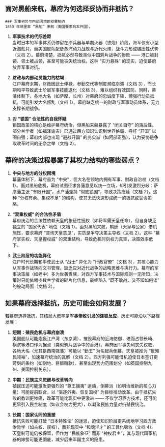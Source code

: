 ## 面对黑船来航，幕府为何选择妥协而非抵抗？
	### 军事劣势与内部困境的双重制约
	1853 年培里率 “黑船” 来航（美国要求日本开国），
1. **军事技术的代际差距**  
    当时日本的军事体系仍停留在冷兵器与早期火器（铁炮）阶段，海军仅有小型近海船只，而美国舰队配备蒸汽动力战舰与近代火炮，战斗力形成碾压性优势（文档 2）。幕府清楚，抵抗必然导致类似中国鸦片战争的惨败 —— 港口被封锁、领土被占领，甚至可能丧失统治权。这种 “实力悬殊” 的现实，迫使幕府放弃军事对抗。
    
2. **财政与内部动员能力的枯竭**  
    江户幕府末期，财政因武士俸禄、参勤交代等制度濒临崩溃（文档 3），而长期和平导致武士阶层军事技能退化（文档 3），难以组织有效国防。同时，幕藩体制下，各地大名（如萨摩、长州）对幕府的忠诚度下降，若强行动员抵抗，可能引发大名叛乱（文档 1）。幕府缺乏统一的财政与军事动员体系，无力支撑长期战争。
    
3. **对 “锁国” 合法性的自我怀疑**  
    锁国政策的核心是维护幕府统治，但黑船来航暴露了 “闭关自守” 的落后性。部分兰学者（如福泽谕吉）已通过西方知识认识到世界格局，呼吁 “开国” 以图自强；幕府内部也出现 “避战开国” 的务实派（如阿部正弘），认为妥协是争取改革时间的无奈之举（文档 2）。


## 幕府的决策过程暴露了其权力结构的哪些弱点？
1. **中央与地方的分权困境**  
    幕藩体制下，幕府虽为 “中央”，但大名在领地内拥有军事、财政自治权（文档 1）。面对黑船危机，幕府试图征求各藩意见以统一立场，却引发激烈分歧：萨摩藩主张 “有限开国”，水户藩坚持 “彻底锁国”，导致决策拖延（文档 2）。这种 “分权有余、集权不足” 的结构，使其无法快速形成统一的抵抗或妥协策略。
    
2. **“双重权威” 的合法性矛盾**  
    幕府统治的合法性依赖天皇的象征性授权（如将军需天皇任命），但自身缺乏独立的 “国家代表” 地位（文档 1）。面对黑船来航，朝廷（天皇与公家）借机施压，要求幕府 “咨询天皇意见”，实质是争夺决策主导权（文档 2）。这种 “幕府掌实权、天皇握权威” 的双重结构，导致危机时刻权力真空，决策效率低下。
    
3. **武士阶层的功能异化**  
    江户时代长期和平使武士从 “战士” 异化为 “行政官僚”（文档 3），其核心能力从军事作战转向文书管理，缺乏应对近代战争的战略思维与执行力。幕府的军事决策层（如老中）多为世袭贵族，对西方军事技术与国际规则一无所知，决策时只能依赖少数兰学者的碎片化信息，最终陷入 “既不敢战、又不知如何谈” 的被动局面（文档 2）。


## 如果幕府选择抵抗，历史可能会如何发展？
若幕府选择抵抗，其结局大概率是**军事惨败引发的连锁反应**，历史可能沿以下路径发展：

  

1. **短期：殖民危机与幕府崩溃**  
    美国舰队可能炮轰江户湾（东京湾），摧毁幕府的近海防御，进而占领长崎、横滨等港口作为据点（类似鸦片战争中的香港）。幕府因军事失利丧失权威，各地大名（尤其是西南强藩）可能以 “勤王” 为名起兵倒幕，天皇被推为 “反殖民领袖”，加速幕府统治的瓦解（文档 2）。西方列强可能借机迫使日本签订更苛刻的条约（如割地、巨额赔款），甚至出现势力范围划分（如英国控制九州、美国控制关东）。
    
2. **中期：民族主义觉醒与改革转向**  
    殖民压迫可能激发更强烈的 “尊王攘夷” 运动，倒幕派（如明治维新的核心力量）可能提前联合，以 “驱逐外夷、恢复国权” 为目标推动改革。由于抵抗失败的教训更惨痛，改革可能比现实中更激进 —— 不仅学习西方技术，还可能更早引入民主制度（如议会权力更大），以凝聚民族力量对抗殖民统治。
    
3. **长期：国家认同的重塑**  
    抵抗失败可能打破 “日本特殊论” 的迷思，迫使知识阶层更系统地学习西方政治哲学（如主权、民权），而非现实中 “和魂洋才” 的工具化吸收（文档 4）。天皇制可能仍被保留，但作为 “民族象征” 而非 “神权君主”，其与现代国家机器的嫁接可能更彻底，减少后来军国主义的隐患。